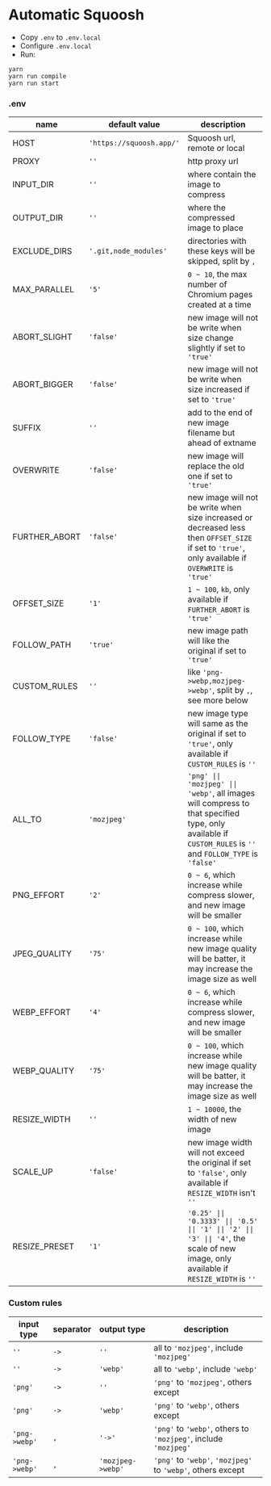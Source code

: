 # Automatic Squoosh

- Copy `.env` to `.env.local`
- Configure `.env.local`
- Run:

```
yarn
yarn run compile
yarn run start
```

### .env

| name | default value | description |
| --- | --- | --- |
| HOST | `'https://squoosh.app/'` | Squoosh url, remote or local |
| PROXY | `''` | http proxy url |
| INPUT_DIR | `''` | where contain the image to compress |
| OUTPUT_DIR | `''` | where the compressed image to place |
| EXCLUDE_DIRS | `'.git,node_modules'` | directories with these keys will be skipped, split by `,` |
| MAX_PARALLEL | `'5'` | `0 ~ 10`, the max number of Chromium pages created at a time |
| ABORT_SLIGHT | `'false'` | new image will not be write when size change slightly if set to `'true'` |
| ABORT_BIGGER | `'false'` | new image will not be write when size increased if set to `'true'` |
| SUFFIX | `''` | add to the end of new image filename but ahead of extname |
| OVERWRITE | `'false'` | new image will replace the old one if set to `'true'` |
| FURTHER_ABORT | `'false'` | new image will not be write when size increased or decreased less then `OFFSET_SIZE` if set to `'true'`, only available if `OVERWRITE` is `'true'` |
| OFFSET_SIZE | `'1'` | `1 ~ 100`, `kb`, only available if `FURTHER_ABORT` is `'true'` |
| FOLLOW_PATH | `'true'` | new image path will like the original if set to `'true'` |
| CUSTOM_RULES | `''` | like `'png->webp,mozjpeg->webp'`, split by `,`, see more below |
| FOLLOW_TYPE | `'false'` | new image type will same as the original if set to `'true'`, only available if `CUSTOM_RULES` is `''` |
| ALL_TO | `'mozjpeg'` | `'png' \|\| 'mozjpeg' \|\| 'webp'`, all images will compress to that specified type, only available if `CUSTOM_RULES` is `''` and `FOLLOW_TYPE` is `'false'` |
| PNG_EFFORT | `'2'` | `0 ~ 6`, which increase while compress slower, and new image will be smaller |
| JPEG_QUALITY | `'75'` | `0 ~ 100`, which increase while new image quality will be batter, it may increase the image size as well |
| WEBP_EFFORT | `'4'` | `0 ~ 6`, which increase while compress slower, and new image will be smaller |
| WEBP_QUALITY | `'75'` | `0 ~ 100`, which increase while new image quality will be batter, it may increase the image size as well |
| RESIZE_WIDTH | `''` | `1 ~ 10000`, the width of new image |
| SCALE_UP | `'false'` | new image width will not exceed the original if set to `'false'`, only available if `RESIZE_WIDTH` isn't `''` |
| RESIZE_PRESET | `'1'` | `'0.25' \|\| '0.3333' \|\| '0.5' \|\| '1' \|\| '2' \|\| '3' \|\| '4'`, the scale of new image, only available if `RESIZE_WIDTH` is `''` |

### Custom rules

| input type | separator | output type | description |
| --- | --- | --- | --- |
| `''` | `->` | `''` | all to `'mozjpeg'`, include `'mozjpeg'` |
| `''` | `->` | `'webp'` | all to `'webp'`, include `'webp'` |
| `'png'` | `->` | `''` | `'png'` to `'mozjpeg'`, others except |
| `'png'` | `->` | `'webp'` | `'png'` to `'webp'`, others except |
| `'png->webp'` | `,` | `'->'` | `'png'` to `'webp'`, others to `'mozjpeg'`, include `'mozjpeg'` |
| `'png->webp'` | `,` | `'mozjpeg->webp'` | `'png'` to `'webp'`, `'mozjpeg'` to `'webp'`, others except |
